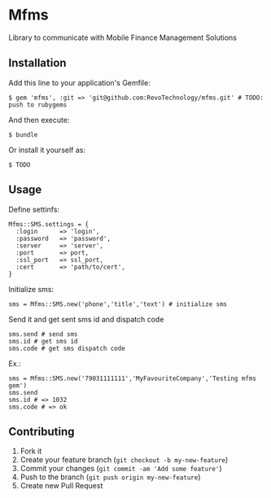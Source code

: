 # Mfms

Library to communicate with Mobile Finance Management Solutions

## Installation

Add this line to your application's Gemfile:

    $ gem 'mfms', :git => 'git@github.com:RevoTechnology/mfms.git' # TODO: push to rubygems

And then execute:

    $ bundle

Or install it yourself as:

    $ TODO

## Usage
    
Define settinfs:

    Mfms::SMS.settings = {
      :login      => 'login',
      :password   => 'password',
      :server     => 'server',
      :port       => port,
      :ssl_port   => ssl_port,
      :cert       => 'path/to/cert',
    }

Initialize sms:

    sms = Mfms::SMS.new('phone','title','text') # initialize sms

Send it and get sent sms id and dispatch code

    sms.send # send sms
    sms.id # get sms id
    sms.code # get sms dispatch code

Ex.:

    sms = Mfms::SMS.new('79031111111','MyFavouriteCompany','Testing mfms gem')
    sms.send
    sms.id # => 1032
    sms.code # => ok

## Contributing

1. Fork it
2. Create your feature branch (`git checkout -b my-new-feature`)
3. Commit your changes (`git commit -am 'Add some feature'`)
4. Push to the branch (`git push origin my-new-feature`)
5. Create new Pull Request
